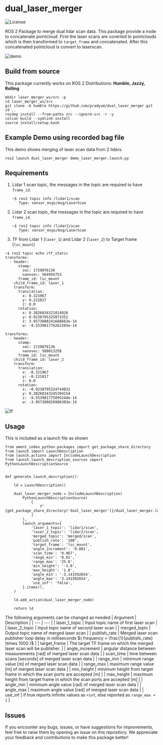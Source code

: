 # dual_laser_merger
![License](https://img.shields.io/badge/license-Apache%202.0-blue)

ROS 2 Package to merge dual lidar scan data. This package provide a node to concatenate pointcloud. First the laser scans are coverted to pointclouds which is then transformed to `target_frame` and concatenated. After this concatenated pointcloud is convert to laserscan.

![demo](https://github.com/user-attachments/assets/cdf14b8c-fc4b-4cb2-8e8b-e320c54b3eda)

## Build from source
This package currently works on ROS 2 Distributions: **Humble, Jazzy, Rolling**
```
mkdir laser_merger_ws/src -p
cd laser_merger_ws/src
git clone -b humble https://github.com/pradyum/dual_laser_merger.git
cd ..
rosdep install --from-paths src --ignore-src -r -y
colcon build --symlink-install
source install/setup.bash
```

## Example Demo using recorded bag file
This demo shows merging of laser scan data from 2 lidars.
```
ros2 launch dual_laser_merger demo_laser_merger.launch.py
```

## Requirements
1. Lidar 1 scan topic, the messages in the topic are required to have `frame_id`.
   ```
   ~$ ros2 topic info /lidar1/scan
      Type: sensor_msgs/msg/LaserScan
   ```
2. Lidar 2 scan topic, the messages in the topic are required to have `frame_id`.
   ```
   ~$ ros2 topic info /lidar2/scan
      Type: sensor_msgs/msg/LaserScan
   ```
3. TF from Lidar 1 (`laser_1`) and Lidar 2 (`laser_2`) to Target frame (`lsc_mount`)
  ```
  ~$ ros2 topic echo /tf_static 
  transforms:
    - header:
        stamp:
          sec: 1729076136
          nanosec: 564956753
        frame_id: lsc_mount
      child_frame_id: laser_1
      transform:
        translation:
          x: 0.321967
          y: 0.221817
          z: 0.0
        rotation:
          x: 0.3826834321814926
          y: 0.9238795325873352
          z: 3.9573888241688663e-14
          w: -9.553981776262265e-14
  
  transforms:
    - header:
        stamp:
          sec: 1729076136
          nanosec: 580013258
        frame_id: lsc_mount
      child_frame_id: laser_2
      transform:
        translation:
          x: -0.321967
          y: -0.221817
          z: 0.0
        rotation:
          x: -0.9238795324744832
          y: 0.38268343245394154
          z: -9.553981775095244e-14
          w: -3.957388826986303e-14
  ```

  ![tf](https://github.com/user-attachments/assets/63f9c576-bf88-4586-8fc9-ff6f105c50e1)

## Usage

This is included as a launch file as shown

```
from ament_index_python.packages import get_package_share_directory
from launch import LaunchDescription
from launch.actions import IncludeLaunchDescription
from launch.launch_description_sources import PythonLaunchDescriptionSource


def generate_launch_description():

    ld = LaunchDescription()

    dual_laser_merger_node = IncludeLaunchDescription(
        PythonLaunchDescriptionSource(
            [
                f"{get_package_share_directory('dual_laser_merger')}/dual_laser_merger.launch.py"
            ]
        ),
        launch_arguments={
            'laser_1_topic': 'lidar1/scan',
            'laser_2_topic': 'lidar2/scan',
            'merged_topic': 'merged/scan',
            'publish_rate': '100',
            'target_frame': 'lsc_mount',
            'angle_increment': '0.001',
            'scan_time': '0.067',
            'range_min': '0.01',
            'range_max': '25.0',
            'min_height': '-1.0',
            'max_height': '1.0',
            'angle_min': '-3.141592654',
            'angle_max': '3.141592654',
            'use_inf': 'false',
        }.items(),
    )

    ld.add_action(dual_laser_merger_node)

    return ld

```
The following arguments can be changed as needed
| Argument | Description |
| --- | --- |
| laser_1_topic | Input topic name of first laser scan |
| laser_2_topic | Input topic name of second laser scan |
| merged_topic | Output topic name of merged laser scan |
| publish_rate | Merged laser scan publisher loop delay in milliseconds $`( frequency = \frac{1}{publish\_rate} \times 1000 )`$ |
| target_frame | The target TF frame on which the merged laser scan will be publisher. |
| angle_increment | angular distance between measurements [rad] of merged laser scan data |
| scan_time | time between scans [seconds] of merged laser scan data |
| range_min | minimum range value [m] of merged laser scan data |
| range_max | maximum range value [m] of merged laser scan data |
| min_height | minimum height from target frame in which the scan ports are accepted [m] |
| max_height | maximum height from target frame in which the scan ports are accepted [m] |
| angle_min | minimum angle value [rad] of merged laser scan data |
| angle_max | maximum angle value [rad] of merged laser scan data |
| use_inf | if true reports infinite values as `+inf`, else reported as `range_max + 1` |

## Issues

If you encounter any bugs, issues, or have suggestions for improvements, feel free to raise them by opening an issue on this repository. We appreciate your feedback and contributions to make this package better!
